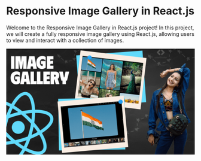 # Responsive Image Gallery in React.js

Welcome to the Responsive Image Gallery in React.js project! In this project, we will create a fully responsive image gallery using React.js, allowing users to view and interact with a collection of images.

![Image Gallery](/public/ImageGallery.png)
